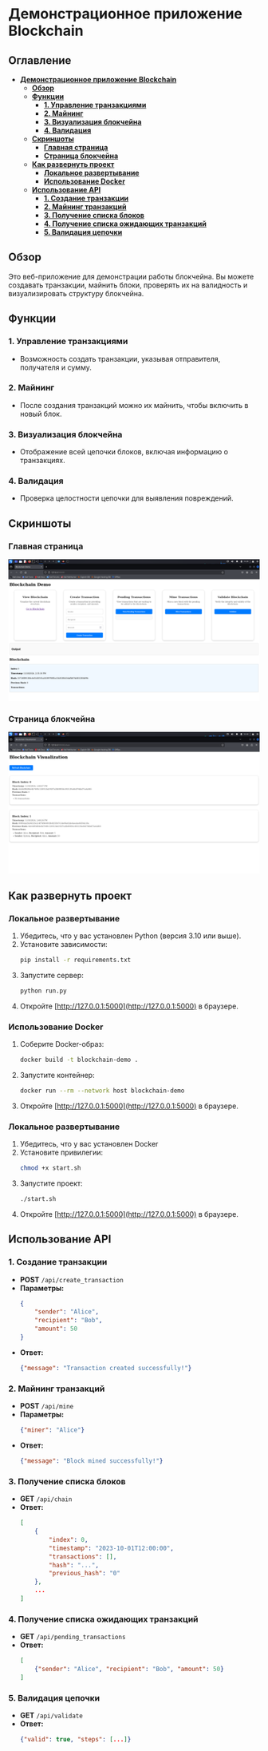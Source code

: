 
# **Демонстрационное приложение Blockchain**

## Оглавление
- [**Демонстрационное приложение Blockchain**](#демонстрационное-приложение-blockchain)
  - [**Обзор**](#обзор)
  - [**Функции**](#функции)
    - [**1. Управление транзакциями**](#1-управление-транзакциями)
    - [**2. Майнинг**](#2-майнинг)
    - [**3. Визуализация блокчейна**](#3-визуализация-блокчейна)
    - [**4. Валидация**](#4-валидация)
  - [**Скриншоты**](#скриншоты)
    - [**Главная страница**](#главная-страница)
    - [**Страница блокчейна**](#страница-блокчейна)
  - [**Как развернуть проект**](#как-развернуть-проект)
    - [**Локальное развертывание**](#локальное-развертывание)
    - [**Использование Docker**](#использование-docker)
  - [**Использование API**](#использование-api)
    - [**1. Создание транзакции**](#1-создание-транзакции)
    - [**2. Майнинг транзакций**](#2-майнинг-транзакций)
    - [**3. Получение списка блоков**](#3-получение-списка-блоков)
    - [**4. Получение списка ожидающих транзакций**](#4-получение-списка-ожидающих-транзакций)
    - [**5. Валидация цепочки**](#5-валидация-цепочки)

## **Обзор**
Это веб-приложение для демонстрации работы блокчейна. Вы можете создавать транзакции, майнить блоки, проверять их на валидность и визуализировать структуру блокчейна.

## **Функции**
### **1. Управление транзакциями**
- Возможность создать транзакции, указывая отправителя, получателя и сумму.

### **2. Майнинг**
- После создания транзакций можно их майнить, чтобы включить в новый блок.

### **3. Визуализация блокчейна**
- Отображение всей цепочки блоков, включая информацию о транзакциях.

### **4. Валидация**
- Проверка целостности цепочки для выявления повреждений.

## **Скриншоты**

### **Главная страница**
![Главная страница](images/main_page.png)

### **Страница блокчейна**
![Страница блокчейна](images/blockchain_page.png)

## **Как развернуть проект**

### **Локальное развертывание**
1. Убедитесь, что у вас установлен Python (версия 3.10 или выше).
2. Установите зависимости:
    ```bash
    pip install -r requirements.txt
    ```
3. Запустите сервер:
    ```bash
    python run.py
    ```
4. Откройте [http://127.0.0.1:5000](http://127.0.0.1:5000) в браузере.

### **Использование Docker**
1. Соберите Docker-образ:
    ```bash
    docker build -t blockchain-demo .
    ```
2. Запустите контейнер:
    ```bash
    docker run --rm --network host blockchain-demo
    ```
3. Откройте [http://127.0.0.1:5000](http://127.0.0.1:5000) в браузере.

### **Локальное развертывание**
1. Убедитесь, что у вас установлен Docker
2. Установите привилегии:
    ```bash
    chmod +x start.sh
    ```
3. Запустите проект:
    ```bash
    ./start.sh
    ```
4. Откройте [http://127.0.0.1:5000](http://127.0.0.1:5000) в браузере.

## **Использование API**

### **1. Создание транзакции**
- **POST** `/api/create_transaction`
- **Параметры:**
    ```json
    {
        "sender": "Alice",
        "recipient": "Bob",
        "amount": 50
    }
    ```
- **Ответ:**
    ```json
    {"message": "Transaction created successfully!"}
    ```

### **2. Майнинг транзакций**
- **POST** `/api/mine`
- **Параметры:**
    ```json
    {"miner": "Alice"}
    ```
- **Ответ:**
    ```json
    {"message": "Block mined successfully!"}
    ```

### **3. Получение списка блоков**
- **GET** `/api/chain`
- **Ответ:**
    ```json
    [
        {
            "index": 0,
            "timestamp": "2023-10-01T12:00:00",
            "transactions": [],
            "hash": "...",
            "previous_hash": "0"
        },
        ...
    ]
    ```

### **4. Получение списка ожидающих транзакций**
- **GET** `/api/pending_transactions`
- **Ответ:**
    ```json
    [
        {"sender": "Alice", "recipient": "Bob", "amount": 50}
    ]
    ```

### **5. Валидация цепочки**
- **GET** `/api/validate`
- **Ответ:**
    ```json
    {"valid": true, "steps": [...]}
    ```

